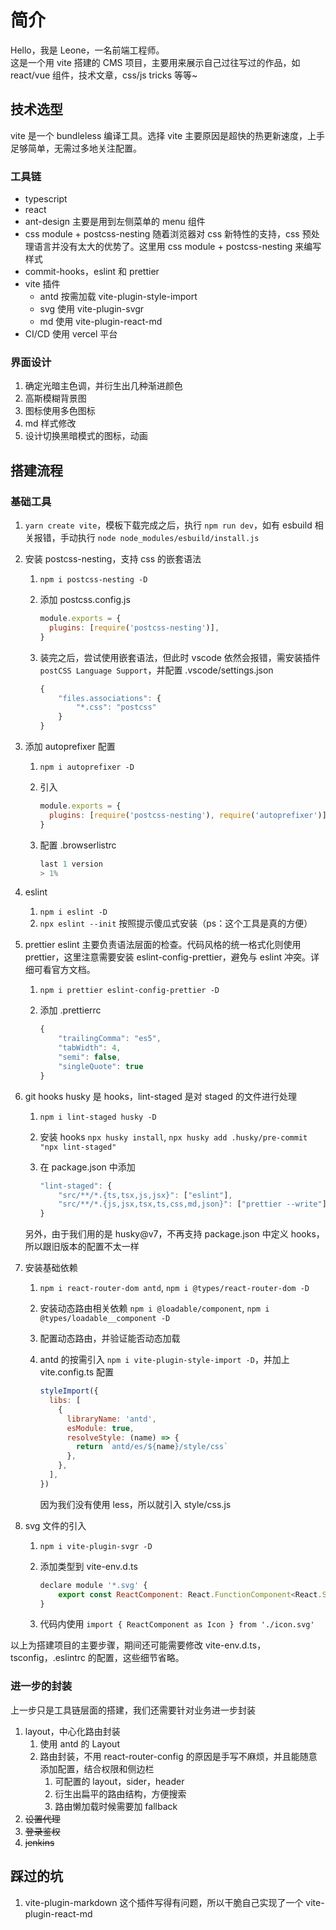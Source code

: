 # 简介

Hello，我是 Leone，一名前端工程师。  
这是一个用 vite 搭建的 CMS 项目，主要用来展示自己过往写过的作品，如 react/vue 组件，技术文章，css/js tricks 等等~

## 技术选型

vite 是一个 bundleless 编译工具。选择 vite 主要原因是超快的热更新速度，上手足够简单，无需过多地关注配置。

### 工具链

- typescript
- react
- ant-design
  主要是用到左侧菜单的 menu 组件
- css module + postcss-nesting
  随着浏览器对 css 新特性的支持，css 预处理语言并没有太大的优势了。这里用 css module + postcss-nesting 来编写样式
- commit-hooks，eslint 和 prettier
- vite 插件
  - antd 按需加载 vite-plugin-style-import
  - svg 使用 vite-plugin-svgr
  - md 使用 vite-plugin-react-md
- CI/CD 使用 vercel 平台

### 界面设计

1. 确定光暗主色调，并衍生出几种渐进颜色
2. 高斯模糊背景图
3. 图标使用多色图标
4. md 样式修改
5. 设计切换黑暗模式的图标，动画

## 搭建流程

### 基础工具

1. `yarn create vite`，模板下载完成之后，执行 `npm run dev`，如有 esbuild 相关报错，手动执行 `node node_modules/esbuild/install.js`
2. 安装 postcss-nesting，支持 css 的嵌套语法

   1. `npm i postcss-nesting -D`
   2. 添加 postcss.config.js

      ```js
      module.exports = {
        plugins: [require('postcss-nesting')],
      }
      ```

   3. 装完之后，尝试使用嵌套语法，但此时 vscode 依然会报错，需安装插件 `postCSS Language Support`，并配置 .vscode/settings.json

      ```js
      {
          "files.associations": {
              "*.css": "postcss"
          }
      }
      ```

3. 添加 autoprefixer 配置

   1. `npm i autoprefixer -D`
   2. 引入

      ```js
      module.exports = {
        plugins: [require('postcss-nesting'), require('autoprefixer')],
      }
      ```

   3. 配置 .browserlistrc

      ```js
      last 1 version
      > 1%
      ```

4. eslint
   1. `npm i eslint -D`
   2. `npx eslint --init` 按照提示傻瓜式安装（ps：这个工具是真的方便）
5. prettier
   eslint 主要负责语法层面的检查。代码风格的统一格式化则使用 prettier，这里注意需要安装 eslint-config-prettier，避免与 eslint 冲突。详细可看官方文档。

   1. `npm i prettier eslint-config-prettier -D`
   2. 添加 .prettierrc

      ```js
      {
          "trailingComma": "es5",
          "tabWidth": 4,
          "semi": false,
          "singleQuote": true
      }
      ```

6. git hooks
   husky 是 hooks，lint-staged 是对 staged 的文件进行处理

   1. `npm i lint-staged husky -D`
   2. 安装 hooks `npx husky install`, `npx husky add .husky/pre-commit "npx lint-staged"`
   3. 在 package.json 中添加

      ```js
      "lint-staged": {
          "src/**/*.{ts,tsx,js,jsx}": ["eslint"],
          "src/**/*.{js,jsx,tsx,ts,css,md,json}": ["prettier --write"]
      }
      ```

   另外，由于我们用的是 husky@v7，不再支持 package.json 中定义 hooks，所以跟旧版本的配置不太一样

7. 安装基础依赖

   1. `npm i react-router-dom antd`, `npm i @types/react-router-dom -D`
   2. 安装动态路由相关依赖 `npm i @loadable/component`, `npm i @types/loadable__component -D`
   3. 配置动态路由，并验证能否动态加载
   4. antd 的按需引入 `npm i vite-plugin-style-import -D`，并加上 vite.config.ts 配置

      ```js
      styleImport({
        libs: [
          {
            libraryName: 'antd',
            esModule: true,
            resolveStyle: (name) => {
              return `antd/es/${name}/style/css`
            },
          },
        ],
      })
      ```

      因为我们没有使用 less，所以就引入 style/css.js

8. svg 文件的引入

   1. `npm i vite-plugin-svgr -D`
   2. 添加类型到 vite-env.d.ts

      ```js
      declare module '*.svg' {
          export const ReactComponent: React.FunctionComponent<React.SVGAttributes<SVGElement>>
      }
      ```

   3. 代码内使用 `import { ReactComponent as Icon } from './icon.svg'`

以上为搭建项目的主要步骤，期间还可能需要修改 vite-env.d.ts，tsconfig，.eslintrc 的配置，这些细节省略。

### 进一步的封装

上一步只是工具链层面的搭建，我们还需要针对业务进一步封装

1. layout，中心化路由封装
   1. 使用 antd 的 Layout
   2. 路由封装，不用 react-router-config 的原因是手写不麻烦，并且能随意添加配置，结合权限和侧边栏
      1. 可配置的 layout，sider，header
      2. 衍生出扁平的路由结构，方便搜索
      3. 路由懒加载时候需要加 fallback
2. ~~设置代理~~
3. ~~登录鉴权~~
4. ~~jenkins~~

## 踩过的坑

1. vite-plugin-markdown 这个插件写得有问题，所以干脆自己实现了一个 vite-plugin-react-md
